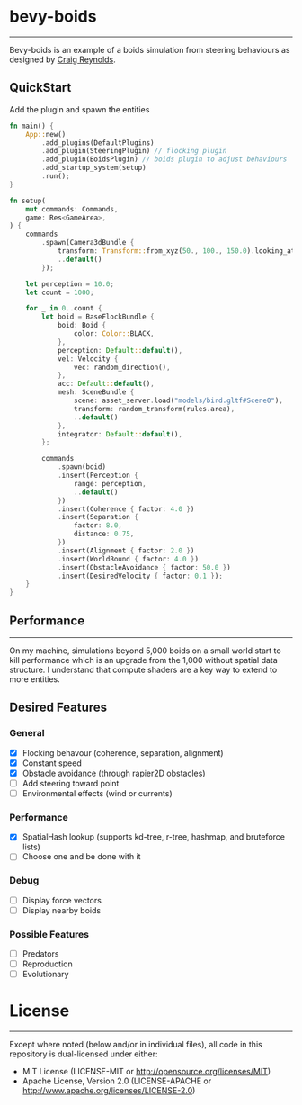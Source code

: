 # bevy-boids

---

Bevy-boids is an example of a boids simulation from steering behaviours as designed by [Craig Reynolds](https://www.red3d.com/cwr/boids/).


## QuickStart
Add the plugin and spawn the entities

```Rust
fn main() {
    App::new()
        .add_plugins(DefaultPlugins)
        .add_plugin(SteeringPlugin) // flocking plugin
        .add_plugin(BoidsPlugin) // boids plugin to adjust behaviours
        .add_startup_system(setup)
        .run();
}

fn setup(
    mut commands: Commands,
    game: Res<GameArea>,
) {
    commands
        .spawn(Camera3dBundle {
            transform: Transform::from_xyz(50., 100., 150.0).looking_at(Vec3::ZERO, Vec3::Y),
            ..default()
        });

    let perception = 10.0;
    let count = 1000;

    for _ in 0..count {
        let boid = BaseFlockBundle {
            boid: Boid {
                color: Color::BLACK,
            },
            perception: Default::default(),
            vel: Velocity {
                vec: random_direction(),
            },
            acc: Default::default(),
            mesh: SceneBundle {
                scene: asset_server.load("models/bird.gltf#Scene0"),
                transform: random_transform(rules.area),
                ..default()
            },
            integrator: Default::default(),
        };

        commands
            .spawn(boid)
            .insert(Perception {
                range: perception,
                ..default()
            })
            .insert(Coherence { factor: 4.0 })
            .insert(Separation {
                factor: 8.0,
                distance: 0.75,
            })
            .insert(Alignment { factor: 2.0 })
            .insert(WorldBound { factor: 4.0 })
            .insert(ObstacleAvoidance { factor: 50.0 })
            .insert(DesiredVelocity { factor: 0.1 });
    }
}
```

## Performance

---

On my machine, simulations beyond 5,000 boids on a small world start to kill performance which is an upgrade from the 1,000 without spatial data structure.
I understand that compute shaders are a key way to extend to more entities.


## Desired Features
### General
- [x] Flocking behavour (coherence, separation, alignment)
- [x] Constant speed
- [X] Obstacle avoidance (through rapier2D obstacles)
- [ ] Add steering toward point
- [ ] Environmental effects (wind or currents)

### Performance
- [x] SpatialHash lookup (supports kd-tree, r-tree, hashmap, and bruteforce lists)
- [ ] Choose one and be done with it

### Debug
- [ ] Display force vectors
- [ ] Display nearby boids

### Possible Features
- [ ] Predators
- [ ] Reproduction
- [ ] Evolutionary

# License

---

Except where noted (below and/or in individual files), all code in this repository is dual-licensed under either:
- MIT License (LICENSE-MIT or http://opensource.org/licenses/MIT)
- Apache License, Version 2.0 (LICENSE-APACHE or http://www.apache.org/licenses/LICENSE-2.0)
